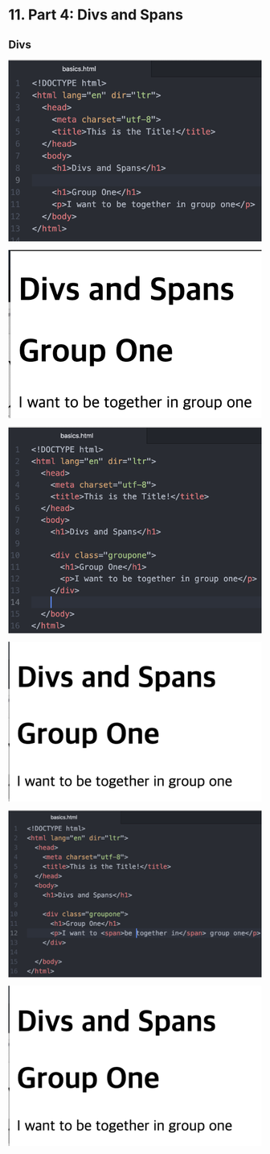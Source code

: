 # 11. Part 4: Divs and Spans

## Divs

![](.gitbook/assets/2019-12-30-12.45.38.png)

![](.gitbook/assets/2019-12-30-12.46.04.png)

![we will use div a lot later in CSS](.gitbook/assets/2019-12-30-12.46.32.png)

![](.gitbook/assets/2019-12-30-12.46.56.png)

![we will use span a lot later in CSS ](.gitbook/assets/2019-12-30-12.48.07.png)



![](.gitbook/assets/2019-12-30-12.46.56.png)

